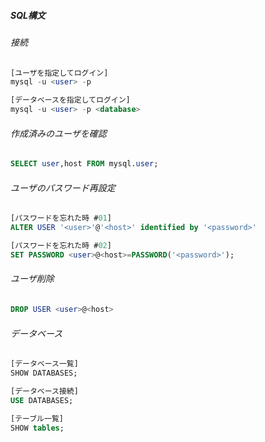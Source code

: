 

##### SQL構文

###### 接続
```sql
[ユーザを指定してログイン]
mysql -u <user> -p

[データベースを指定してログイン]
mysql -u <user> -p <database>
```

###### 作成済みのユーザを確認
```sql
SELECT user,host FROM mysql.user;
```

###### ユーザのパスワード再設定
```sql
[パスワードを忘れた時 #01]
ALTER USER '<user>'@'<host>' identified by '<password>'

[パスワードを忘れた時 #02]
SET PASSWORD <user>@<host>=PASSWORD('<password>');
```

###### ユーザ削除
```sql
DROP USER <user>@<host>
```

###### データベース
```sql
[データベース一覧]
SHOW DATABASES;

[データベース接続]
USE DATABASES;

[テーブル一覧]
SHOW tables;
```

